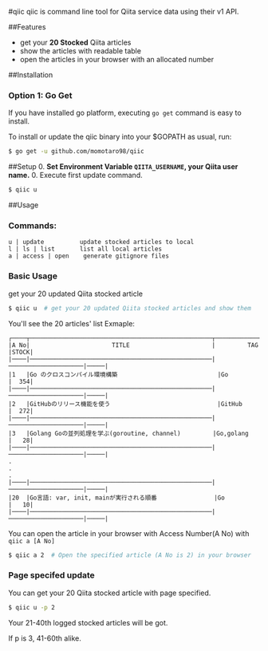 #qiic
qiic is command line tool for Qiita service data using their v1 API.

##Features
* get your **20 Stocked** Qiita articles
* show the articles with readable table
* open the articles in your browser with an allocated number

##Installation

### Option 1: Go Get
If you have installed go platform, executing `go get` command is easy to install.

To install or update the qiic binary into your $GOPATH as usual, run:
```bash
$ go get -u github.com/momotaro98/qiic
```

<!--
### Option 2: Binary
Download the latest binary from the [Releases page](https://github.com/karan/joe/releases). It's the easiest way to get started with `joe`.
-->

##Setup
0. **Set Environment Variable `QIITA_USERNAME`, your Qiita user name.**
0. Execute first update command.

```bash
$ qiic u
```

##Usage

### Commands:

```
u | update          update stocked articles to local
l | ls | list       list all local articles
a | access | open    generate gitignore files
```

### Basic Usage

get your 20 updated Qiita stocked article

```bash
$ qiic u  # get your 20 updated Qiita stocked articles and show them
```

You'll see the 20 articles' list
Exmaple:

```
┌────┬───────────────────────────────────────────────────┬─────────────────────┬─────┐
|A No|                       TITLE                       |         TAG         |STOCK|
|────|───────────────────────────────────────────────────|─────────────────────|─────|
|1   |Go のクロスコンパイル環境構築                            |Go                   |  354|
|────|───────────────────────────────────────────────────|─────────────────────|─────|
|2   |GitHubのリリース機能を使う                              |GitHub               |  272|
|────|───────────────────────────────────────────────────|─────────────────────|─────|
|3   |Golang Goの並列処理を学ぶ(goroutine, channel)         |Go,golang            |   28|
|────|───────────────────────────────────────────────────|─────────────────────|─────|
.
.
.
|────|───────────────────────────────────────────────────|─────────────────────|─────|
|20  |Go言語: var, init, mainが実行される順番                |Go                   |   10|
|────|───────────────────────────────────────────────────|─────────────────────|─────|
```

You can open the article in your browser with Access Number(A No)
with `qiic a [A No]`

```bash
$ qiic a 2  # Open the specified article (A No is 2) in your browser
```

### Page specifed update

You can get your 20 Qiita stocked article with page specified.

```bash
$ qiic u -p 2
```

Your 21-40th logged stocked articles will be got.

If p is 3, 41-60th alike.
